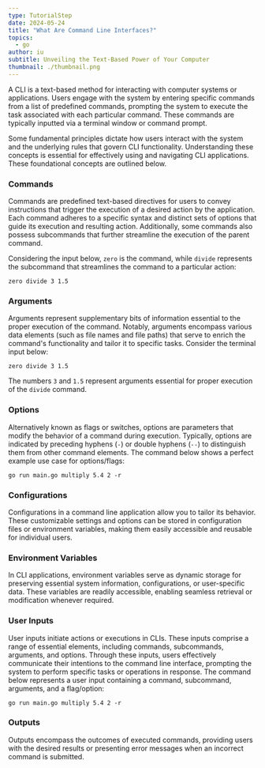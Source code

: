 ```yaml
---
type: TutorialStep
date: 2024-05-24
title: "What Are Command Line Interfaces?"
topics:
  - go
author: iu
subtitle: Unveiling the Text-Based Power of Your Computer
thumbnail: ./thumbnail.png
---
```


A CLI is a text-based method for interacting with computer systems or applications. Users engage with the system by entering specific commands from a list of predefined commands, prompting the system to execute the task associated with each particular command. These commands are typically inputted via a terminal window or command prompt.

Some fundamental principles dictate how users interact with the system and the underlying rules that govern CLI functionality. Understanding these concepts is essential for effectively using and navigating CLI applications. These foundational concepts are outlined below.

### Commands

Commands are predefined text-based directives for users to convey instructions that trigger the execution of a desired action by the application. Each command adheres to a specific syntax and distinct sets of options that guide its execution and resulting action. Additionally, some commands also possess subcommands that further streamline the execution of the parent command.

Considering the input below, `zero` is the command, while `divide` represents the subcommand that streamlines the command to a particular action:

```
zero divide 3 1.5
```

### Arguments

Arguments represent supplementary bits of information essential to the proper execution of the command. Notably, arguments encompass various data elements (such as file names and file paths) that serve to enrich the command's functionality and tailor it to specific tasks. Consider the terminal input below:

```
zero divide 3 1.5
```

The numbers `3` and `1.5` represent arguments essential for proper execution of the `divide` command.

### Options

Alternatively known as flags or switches, options are parameters that modify the behavior of a command during execution. Typically, options are indicated by preceding hyphens (`-`) or double hyphens (`--`) to distinguish them from other command elements. The command below shows a perfect example use case for options/flags:

```
go run main.go multiply 5.4 2 -r
```

### Configurations

Configurations in a command line application allow you to tailor its behavior. These customizable settings and options can be stored in configuration files or environment variables, making them easily accessible and reusable for individual users.

### Environment Variables

In CLI applications, environment variables serve as dynamic storage for preserving essential system information, configurations, or user-specific data. These variables are readily accessible, enabling seamless retrieval or modification whenever required.

### User Inputs

User inputs initiate actions or executions in CLIs. These inputs comprise a range of essential elements, including commands, subcommands, arguments, and options. Through these inputs, users effectively communicate their intentions to the command line interface, prompting the system to perform specific tasks or operations in response. The command below represents a user input containing a command, subcommand, arguments, and a flag/option:

```
go run main.go multiply 5.4 2 -r
```

### Outputs

Outputs encompass the outcomes of executed commands, providing users with the desired results or presenting error messages when an incorrect command is submitted.
